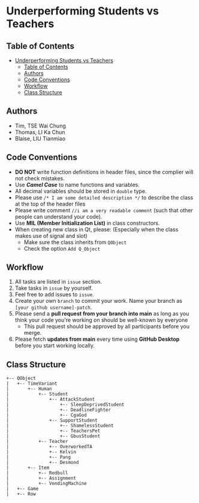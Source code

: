 # Underperforming Students vs Teachers
## Table of Contents
- [Underperforming Students vs Teachers](#underperforming-students-vs-teachers)
  - [Table of Contents](#table-of-contents)
  - [Authors](#authors)
  - [Code Conventions](#code-conventions)
  - [Workflow](#workflow)
  - [Class Structure](#class-structure)

## Authors
- Tim, TSE Wai Chung
- Thomas, LI Ka Chun
- Blaise, LIU Tianmiao

## Code Conventions
- **DO NOT** write function definitions in header files, since the complier will not check mistakes.
- Use ***Camel Case*** to name functions and variables.
- All decimal variables should be stored in `double` type.
- Please use `/* I am some detailed description */` to describe the class at the top of the header files
- Please write comment `//i am a very readable comment` (such that other people can understand your code).
- Use **MIL (Member Initialization List)** in class constructors.
- When creating new class in Qt, please: (Especially when the class makes use of signal and slot)
  - Make sure the class inherits from `QObject`
  - Check the option `Add Q_Object`

## Workflow
1. All tasks are listed in `issue` section.
2. Take tasks in `issue` by yourself.
3. Feel free to add issues to `issue`.
4. Create your own `branch` to commit your work. Name your branch as `[your github username]-patch`.
5. Please send a **pull request from your branch into main** as long as you think your code you're working on should be well-known by everyone
   - This pull request should be approved by all participants before you merge.
6. Please fetch **updates from main** every time using **GitHub Desktop** before you start working locally.

## Class Structure
```
+-- QObject
|   +-- TimeVariant
|       +-- Human
|           +-- Student
|               +-- AttackStudent
|                   +-- SleepDeprivedStudent
|                   +-- DeadlineFighter
|                   +-- CgaGod
|               +-- SupportStudent
|                   +-- ShamelessStudent
|                   +-- TeachersPet
|                   +-- GbusStudent
|           +-- Teacher
|               +-- OverworkedTA
|               +-- Kelvin
|               +-- Pang
|               +-- Desmond
|       +-- Item
|           +-- Redbull
|           +-- Assignment
|           +-- VendingMachine
|   +-- Game
|   +-- Row
```
